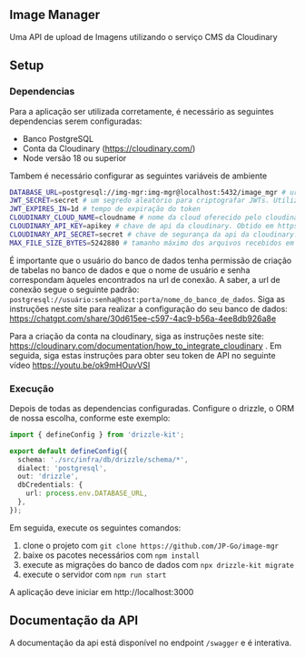 ## Image Manager

Uma API de upload de Imagens utilizando o serviço CMS da Cloudinary

## Setup

### Dependencias

Para a aplicação ser utilizada corretamente, é necessário as seguintes
dependencias serem configuradas:

- Banco PostgreSQL
- Conta da Cloudinary (https://cloudinary.com/)
- Node versão 18 ou superior

Tambem é necessário configurar as seguintes variáveis de ambiente

```bash
DATABASE_URL=postgresql://img-mgr:img-mgr@localhost:5432/image_mgr # url de conexão com sua instância no banco de dados
JWT_SECRET=secret # um segredo aleatório para criptografar JWTs. Utilize um valor longo e difícil de ser memoridado. Sugestão, no terminal execute: `openssl rand -base64 32`
JWT_EXPIRES_IN=1d # tempo de expiração do token
CLOUDINARY_CLOUD_NAME=cloudname # nome da cloud oferecido pelo cloudinary. Obtido em https://console.cloudinary.com/settings
CLOUDINARY_API_KEY=apikey # chave de api da cloudinary. Obtido em https://console.cloudinary.com/settings
CLOUDINARY_API_SECRET=secret # chave de segurança da api da cloudinary. Obtido em https://console.cloudinary.com/settings
MAX_FILE_SIZE_BYTES=5242880 # tamanho máximo dos arquivos recebidos em bytes
```

É importante que o usuário do banco de dados tenha permissão de criação de
tabelas no banco de dados e que o nome de usuário e senha correspondam àqueles
encontrados na url de conexão. A saber, a url de conexão segue o seguinte
padrão: `postgresql://usuário:senha@host:porta/nome_do_banco_de_dados`.
Siga as instruções neste site para realizar a configuração do seu banco
de dados: https://chatgpt.com/share/30d615ee-c597-4ac9-b56a-4ee8db926a8e

Para a criação da conta na cloudinary, siga as instruções neste site:
https://cloudinary.com/documentation/how_to_integrate_cloudinary .
Em seguida, siga estas instruções para obter seu token de API no seguinte vídeo
https://youtu.be/ok9mHOuvVSI

### Execução

Depois de todas as dependencias configuradas. Configure o drizzle, o ORM de nossa escolha, conforme este
exemplo:

```typescript
import { defineConfig } from 'drizzle-kit';

export default defineConfig({
  schema: './src/infra/db/drizzle/schema/*',
  dialect: 'postgresql',
  out: 'drizzle',
  dbCredentials: {
    url: process.env.DATABASE_URL,
  },
});
```

Em seguida, execute os seguintes comandos:

1. clone o projeto com `git clone https://github.com/JP-Go/image-mgr`
1. baixe os pacotes necessários com `npm install`
1. execute as migrações do banco de dados com `npx drizzle-kit migrate`
1. execute o servidor com `npm run start`

A aplicação deve iniciar em http://localhost:3000

## Documentação da API

A documentação da api está disponível no endpoint `/swagger` e é interativa.
